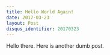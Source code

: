 ```yaml
---
title: Hello World Again!
date: 2017-03-23
layout: Post
disqus_identifier: 20170323
---
```


Hello there. Here is another dumb post.
